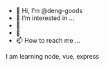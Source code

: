 - 👋 Hi, I’m @deng-goods
- 👀 I’m interested in ...
- 🌱 
- 💞️ 
- 📫 How to reach me ...

I am learning node, vue, express

